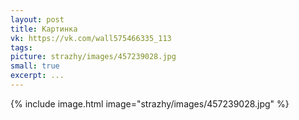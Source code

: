 ```yaml
---
layout: post
title: Картинка
vk: https://vk.com/wall575466335_113
tags: 
picture: strazhy/images/457239028.jpg
small: true
excerpt: ...
---
```

{% include image.html image="strazhy/images/457239028.jpg" %}
